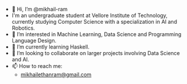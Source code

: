 - 👋 Hi, I’m @mikhail-ram
- I'm an undergraduate student at Vellore Institute of Technology, currently studying Computer Science with a specialization in AI and Robotics.
- 👀 I’m interested in Machine Learning, Data Science and Programming Language Design.
- 🌱 I’m currently learning Haskell.
- 💞️ I’m looking to collaborate on larger projects involving Data Science and AI.
- 📫 How to reach me:
  - mikhailethanram@gmail.com

<!---
mikhail-ram/mikhail-ram is a ✨ special ✨ repository because its `README.md` (this file) appears on your GitHub profile.
You can click the Preview link to take a look at your changes.
--->
